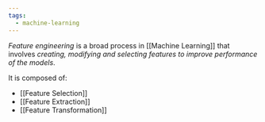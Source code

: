 ```yaml
---
tags:
  - machine-learning
---
```

*Feature engineering* is a broad process in [[Machine Learning]] that involves *creating, modifying and selecting features to improve performance of the models*.

It is composed of:
- [[Feature Selection]]
- [[Feature Extraction]]
- [[Feature Transformation]]